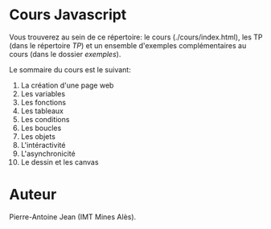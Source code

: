 # Cours Javascript

Vous trouverez au sein de ce répertoire: le cours (./cours/index.html), les TP (dans le répertoire *TP*) et un ensemble d'exemples complémentaires au cours (dans le dossier *exemples*).

Le sommaire du cours est le suivant:

1. La création d'une page web
1. Les variables
1. Les fonctions
1. Les tableaux
1. Les conditions
1. Les boucles
1. Les objets
1. L'intéractivité
1. L'asynchronicité
1. Le dessin et les canvas

# Auteur

Pierre-Antoine Jean (IMT Mines Alès).
